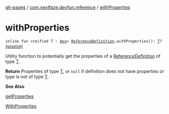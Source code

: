 [gh-pages](../index.md) / [com.nextfaze.devfun.reference](index.md) / [withProperties](./with-properties.md)

# withProperties

`inline fun <reified T : `[`Any`](https://kotlinlang.org/api/latest/jvm/stdlib/kotlin/-any/index.html)`> `[`ReferenceDefinition`](-reference-definition/index.md)`.withProperties(): `[`T`](with-properties.md#T)`?` [(source)](https://github.com/NextFaze/dev-fun/tree/master/devfun-annotations/src/main/java/com/nextfaze/devfun/reference/ReferenceDefinitions.kt#L47)

Utility function to potentially get the properties of a [ReferenceDefinition](-reference-definition/index.md) of type [T](with-properties.md#T).

**Return**
Properties of type [T](with-properties.md#T), or `null` if definition does not have properties or type is not of type [T](with-properties.md#T).

**See Also**

[getProperties](get-properties.md)

[WithProperties](-with-properties/index.md)

